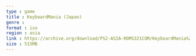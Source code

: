 ```yaml
---
type : game
title : KeyboardMania (Japan)
genre : 
format : iso
region : asia
link : https://archive.org/download/PS2-ASIA-ROMS321COM/KeyboardMania%20%28Japan%29.7z
size : 515MB
---
```

